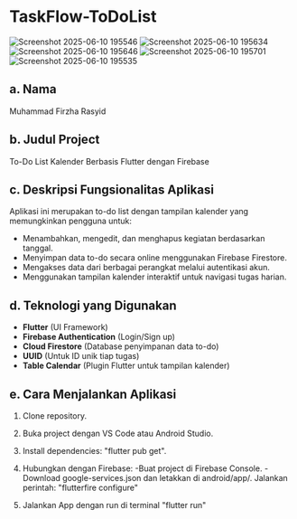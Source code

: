 # TaskFlow-ToDoList
![Screenshot 2025-06-10 195546](https://github.com/user-attachments/assets/b113c27a-170c-4d66-9556-597889a2da44)
![Screenshot 2025-06-10 195634](https://github.com/user-attachments/assets/3050027a-bf25-4bf1-84fa-66f5d05b52a6)
![Screenshot 2025-06-10 195646](https://github.com/user-attachments/assets/4f5aad1c-e5b1-48ce-b946-c3ce327de220)
![Screenshot 2025-06-10 195701](https://github.com/user-attachments/assets/39e5dda9-d4f3-41f7-b6c1-96b4b3ac615c)
![Screenshot 2025-06-10 195535](https://github.com/user-attachments/assets/d6b931ae-60d6-49c1-aa02-8fd57ca141d8)

## a. Nama
Muhammad Firzha Rasyid

## b. Judul Project
To-Do List Kalender Berbasis Flutter dengan Firebase

## c. Deskripsi Fungsionalitas Aplikasi
Aplikasi ini merupakan to-do list dengan tampilan kalender yang memungkinkan pengguna untuk:
- Menambahkan, mengedit, dan menghapus kegiatan berdasarkan tanggal.
- Menyimpan data to-do secara online menggunakan Firebase Firestore.
- Mengakses data dari berbagai perangkat melalui autentikasi akun.
- Menggunakan tampilan kalender interaktif untuk navigasi tugas harian.

## d. Teknologi yang Digunakan
- **Flutter** (UI Framework)
- **Firebase Authentication** (Login/Sign up)
- **Cloud Firestore** (Database penyimpanan data to-do)
- **UUID** (Untuk ID unik tiap tugas)
- **Table Calendar** (Plugin Flutter untuk tampilan kalender)

## e. Cara Menjalankan Aplikasi
1. Clone repository.
2. Buka project dengan VS Code atau Android Studio.
3. Install dependencies: "flutter pub get".
4. Hubungkan dengan Firebase:
   -Buat project di Firebase Console.
   -Download google-services.json dan letakkan di android/app/.
      Jalankan perintah:
         "flutterfire configure"

5. Jalankan App dengan run di terminal "flutter run"

